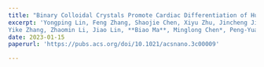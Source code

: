 ```yaml
---
title: "Binary Colloidal Crystals Promote Cardiac Differentiation of Human Pluripotent Stem Cells via Nuclear Accumulation of SETDB1"
excerpt: 'Yongping Lin, Feng Zhang, Shaojie Chen, Xiyu Zhu, Jincheng Jiao, Yike Zhang
Yike Zhang, Zhaomin Li, Jiao Lin, **Biao Ma**, Minglong Chen*, Peng-Yuan Wang*, and Chang Cui*,**ACS Nano** 2023, 17, 3, 3181–3193'
date: 2023-01-15
paperurl: 'https://pubs.acs.org/doi/10.1021/acsnano.3c00009'

---
```

